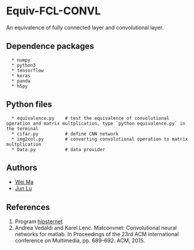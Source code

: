 # Equiv-FCL-CONVL

An equivalence of fully connected layer and convolutional layer.

## Dependence packages

```
  * numpy
  * python3
  * tensorflow
  * keras
  * panda
  * h5py
```
  
## Python files

```
  * equivalence.py    # test the equivalence of convolutional operation and matrix multplication, type `python equivalence.py` in the terminal
  * cifar.py          # define CNN network
  * img2col.py        # converting convolutional operation to matrix multplication
  * Data.py           # data provider
```

## Authors

- [Wei Ma](https://github.com/Marvinmw)
- [Jun Lu](https://github.com/junlulocky)

## References


  1. Program [hipsternet](https://github.com/wiseodd/hipsternety)
  2. Andrea Vedaldi and Karel Lenc. Matconvnet: Convolutional neural networks for matlab. In Proceedings
     of the 23rd ACM international conference on Multimedia, pp. 689–692. ACM, 2015.

